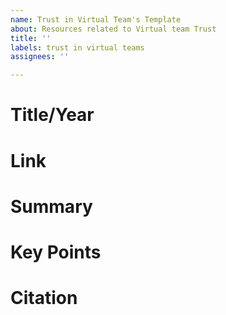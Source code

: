 ```yaml
---
name: Trust in Virtual Team's Template
about: Resources related to Virtual team Trust
title: ''
labels: trust in virtual teams
assignees: ''

---
```


# Title/Year

# Link

# Summary 

# Key Points 

# Citation

